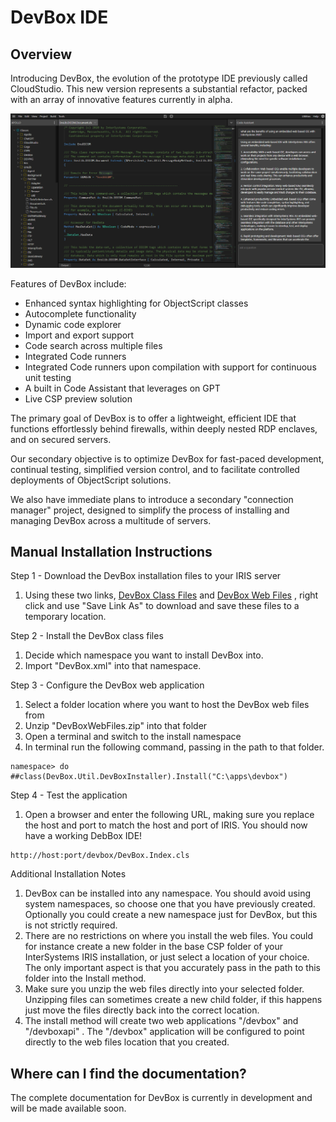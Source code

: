 # DevBox IDE

## Overview

Introducing DevBox, the evolution of the prototype IDE previously called CloudStudio. This new version represents a substantial refactor, packed with an array of innovative features currently in alpha.

![Drag Racing](/docs/readme/screen-shot.png)

Features of DevBox include:

- Enhanced syntax highlighting for ObjectScript classes
- Autocomplete functionality
- Dynamic code explorer
- Import and export support
- Code search across multiple files
- Integrated Code runners
- Integrated Code runners upon compilation with support for continuous unit testing
- A built in Code Assistant that leverages on GPT
- Live CSP preview solution

The primary goal of DevBox is to offer a lightweight, efficient IDE that functions effortlessly behind firewalls, within deeply nested RDP enclaves, and on secured servers.

Our secondary objective is to optimize DevBox for fast-paced development, continual testing, simplified version control, and to facilitate controlled deployments of ObjectScript solutions.

We also have immediate plans to introduce a secondary "connection manager" project, designed to simplify the process of installing and managing DevBox across a multitude of servers.

## Manual Installation Instructions

Step 1 - Download the DevBox installation files to your IRIS server

1. Using these two links,
   [DevBox Class Files](https://raw.githubusercontent.com/SeanConnelly/DevBox/main/build/DevBox.xml)
   and
   [DevBox Web Files](https://raw.githubusercontent.com/SeanConnelly/DevBox/main/build/DevBoxWebFiles.zip)
   , right click and use "Save Link As" to download and save these files to a temporary location.

Step 2 - Install the DevBox class files

1. Decide which namespace you want to install DevBox into.
2. Import "DevBox.xml" into that namespace.

Step 3 - Configure the DevBox web application

1. Select a folder location where you want to host the DevBox web files from
2. Unzip "DevBoxWebFiles.zip" into that folder
3. Open a terminal and switch to the install namespace
4. In terminal run the following command, passing in the path to that folder.

```
namespace> do ##class(DevBox.Util.DevBoxInstaller).Install("C:\apps\devbox")
```

Step 4 - Test the application

1. Open a browser and enter the following URL, making sure you replace the host and port to match the host and port of IRIS. You should now have a working DebBox IDE!

```
http://host:port/devbox/DevBox.Index.cls
```

Additional Installation Notes

1. DevBox can be installed into any namespace.  You should avoid using system namespaces, so choose one that you have previously created. Optionally you could create a new namespace just for DevBox, but this is not strictly required.
2. There are no restrictions on where you install the web files. You could for instance create a new folder in the base CSP folder of your InterSystems IRIS installation, or just select a location of your choice. The only important aspect is that you accurately pass in the path to this folder into the Install method.
3. Make sure you unzip the web files directly into your selected folder. Unzipping files can sometimes create a new child folder, if this happens just move the files directly back into the correct location.
4. The install method will create two web applications "/devbox" and "/devboxapi" . The "/devbox" application will be configured to point directly to the web files location that you created.

## Where can I find the documentation?

The complete documentation for DevBox is currently in development and will be made available soon.
